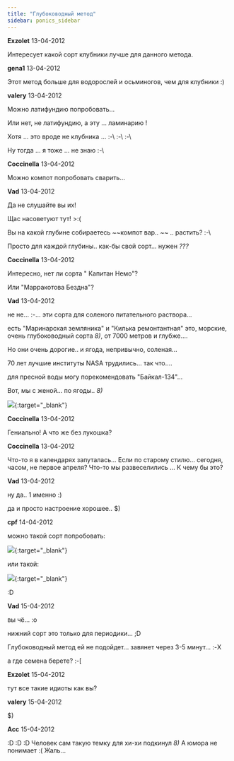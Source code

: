 ```yaml
---
title: "Глубоководный метод"
sidebar: ponics_sidebar
---
```


**Exzolet** 13-04-2012

Интересует какой сорт клубники лучше для данного метода.


**gena1** 13-04-2012

Этот метод больше для водорослей и осьминогов, чем для клубники :)


**valery** 13-04-2012

Можно латифундию попробовать...

Или нет, не латифундию, а эту ... ламинарию !

Хотя ... это вроде не клубника ... :-\ :-\ :-\

Ну тогда ... я тоже ... не знаю :-\ 


**Coccinella** 13-04-2012

Можно компот попробовать сварить...


**Vad** 13-04-2012

Да не слушайте вы их! 

Щас насоветуют тут! &gt;:(

Вы на какой глубине собираетесь ~~компот вар.. ~~ .. растить? :-\

Просто для каждой глубины.. как-бы свой сорт... нужен *???*


**Coccinella** 13-04-2012

Интересно, нет ли сорта " Капитан Немо"?

Или "Марракотова Бездна"?


**Vad** 13-04-2012

не не... :-\... эти сорта для соленого питательного раствора... 

есть "Маринарская земляника" и "Килька ремонтантная" это, морские, очень глубоководный сорта *8)*, от 7000 метров и глубже....

Но они очень дорогие.. и ягода, непривычно, соленая... 

70 лет лучшие институты NASA трудились... так что....

для пресной воды могу порекомендовать "Байкал-134"...

Вот, мы с женой... по ягоды.. *8)*

[![](/imagehost/thumbs/90117408deepestlake3hmh.jpg)](https://t.me/ponics_ru_files/7741){:target="_blank"}


**Coccinella** 13-04-2012

Гениально! А что же без лукошка? 


**Coccinella** 13-04-2012

Что-то я в календарях запуталась... Если по старому стилю... сегодня, часом, не первое апреля? Что-то мы развеселились ... К чему бы это?


**Vad** 13-04-2012

ну да.. 1 именно :)

да и просто настроение хорошее.. $)


**cpf** 14-04-2012

можно такой сорт попробовать:

[![](/imagehost/thumbs/article124073307c32513000005dc21.jpg)](https://t.me/ponics_ru_files/7742){:target="_blank"}

или такой:

[![](/imagehost/thumbs/kaplicatedavisi.jpg)](https://t.me/ponics_ru_files/7743){:target="_blank"}

:D


**Vad** 15-04-2012

вы чё... :o

нижний сорт это только для периодики... ;D

Глубоководный метод ей не подойдет... завянет через 3-5 минут... :-X

а где семена берете? :-[


**Exzolet** 15-04-2012

тут все такие идиоты как вы?


**valery** 15-04-2012

 $)


**Acc** 15-04-2012

 :D :D :D Человек сам такую темку для хи-хи подкинул *8)* А юмора не понимает :( Жаль...


